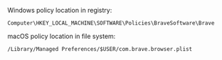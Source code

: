 Windows policy location in registry:
```
Computer\HKEY_LOCAL_MACHINE\SOFTWARE\Policies\BraveSoftware\Brave
```
macOS policy location in file system:
```
/Library/Managed Preferences/$USER/com.brave.browser.plist
```
